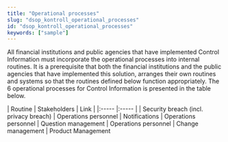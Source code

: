 ```yaml
---
title: "Operational processes"
slug: "dsop_kontroll_operational_processes"
id: "dsop_kontroll_operational_processes"
keywords: ["sample"]
---
```


 All financial institutions and public agencies that have implemented Control Information must incorporate the operational processes into internal routines. It is a prerequisite that both the financial institutions and the public agencies that have implemented this solution, arranges their own routines and systems so that the routines defined below function appropriately. The 6 operational processes for Control Information is presented in the table below.

| Routine | Stakeholders | Link |
|:----- |:----- |
| Security breach (incl. privacy breach) | Operations personnel 
| Notifications | Operations personnel 
| Question management | Operations personnel 
| Change management | Product Management 